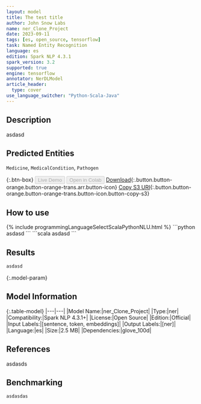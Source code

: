 ```yaml
---
layout: model
title: The test title
author: John Snow Labs
name: ner_Clone_Project
date: 2023-09-11
tags: [es, open_source, tensorflow]
task: Named Entity Recognition
language: es
edition: Spark NLP 4.3.1
spark_version: 3.2
supported: true
engine: tensorflow
annotator: NerDLModel
article_header:
  type: cover
use_language_switcher: "Python-Scala-Java"
---
```


## Description

asdasd

## Predicted Entities

`Medicine`, `MedicalCondition`, `Pathogen`

{:.btn-box}
<button class="button button-orange" disabled>Live Demo</button>
<button class="button button-orange" disabled>Open in Colab</button>
[Download](https://s3.amazonaws.com/models-hub-auxdata/public/models/ner_Clone_Project_es_4.3.1_3.2_1694431663871.zip){:.button.button-orange.button-orange-trans.arr.button-icon}
[Copy S3 URI](s3://models-hub-auxdata/public/models/ner_Clone_Project_es_4.3.1_3.2_1694431663871.zip){:.button.button-orange.button-orange-trans.button-icon.button-copy-s3}

## How to use



<div class="tabs-box" markdown="1">
{% include programmingLanguageSelectScalaPythonNLU.html %}
```python
asdasd
```
```scala
asdasd
```
</div>

## Results

```bash
asdasd
```

{:.model-param}
## Model Information

{:.table-model}
|---|---|
|Model Name:|ner_Clone_Project|
|Type:|ner|
|Compatibility:|Spark NLP 4.3.1+|
|License:|Open Source|
|Edition:|Official|
|Input Labels:|[sentence, token, embeddings]|
|Output Labels:|[ner]|
|Language:|es|
|Size:|2.5 MB|
|Dependencies:|glove_100d|

## References

asdasds

## Benchmarking

```bash
asdasdas
```